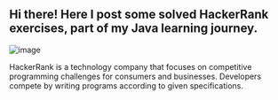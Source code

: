 ## Hi there! Here I post some solved HackerRank exercises, part of my Java learning journey.

![image](https://github.com/guiuba/HackerRank-Challenges/assets/69851038/a37b5cef-3eb5-4150-ad8d-383de428fa32)

HackerRank is a technology company that focuses on competitive programming challenges for consumers and businesses. 
Developers compete by writing programs according to given specifications.

